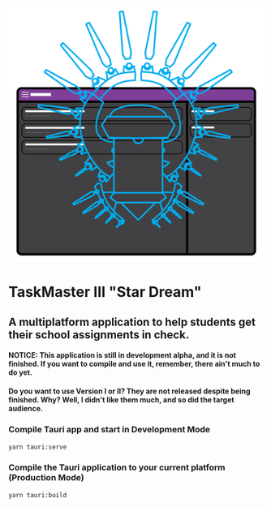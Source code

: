 ![taskmaster dev logo](media/logo.svg)
# TaskMaster III "Star Dream"
## A multiplatform application to help students get their school assignments in check. 
#### NOTICE: This application is still in development alpha, and it is not finished. If you want to compile and use it, remember, there ain't much to do yet.
#### Do you want to use Version I or II? They are not released despite being finished. Why? Well, I didn't like them much, and so did the target audience.

### Compile Tauri app and start in Development Mode
```
yarn tauri:serve
```

### Compile the Tauri application to your current platform (Production Mode)
```
yarn tauri:build
```

<!-- ### Customize configuration -->
<!-- See [Configuration Reference](https://cli.vuejs.org/config/). -->
